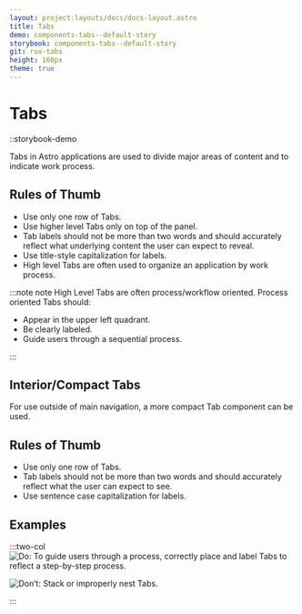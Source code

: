 ```yaml
---
layout: project:layouts/docs/docs-layout.astro
title: Tabs
demo: components-tabs--default-story
storybook: components-tabs--default-story
git: rux-tabs
height: 160px
theme: true
---
```


# Tabs

::storybook-demo

Tabs in Astro applications are used to divide major areas of content and to indicate work process.

## Rules of Thumb

- Use only one row of Tabs.
- Use higher level Tabs only on top of the panel.
- Tab labels should not be more than two words and should accurately reflect what underlying content the user can expect to reveal.
- Use title-style capitalization for labels.
- High level Tabs are often used to organize an application by work process.

:::note note High Level Tabs are often process/workflow oriented. Process oriented Tabs should:

- Appear in the upper left quadrant.
- Be clearly labeled.
- Guide users through a sequential process.

:::

## Interior/Compact Tabs

For use outside of main navigation, a more compact Tab component can be used.

## Rules of Thumb

- Use only one row of Tabs.
- Tab labels should not be more than two words and should accurately reflect what the user can expect to see.
- Use sentence case capitalization for labels.

## Examples

:::two-col
![Do: To guide users through a process, correctly place and label Tabs to reflect a step-by-step process.](/img/components/nav-tabs-do-1.png "Do: To guide users through a process, correctly place and label Tabs to reflect a step-by-step process.")

![Don’t: Stack or improperly nest Tabs.](/img/components/nav-tabs-dont-1.png "Don’t: Stack or improperly nest Tabs.")

:::
